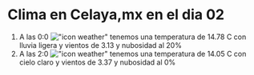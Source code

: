 # Clima en Celaya,mx en el dia 02

1. A las 0:0 !["icon weather"](http://openweathermap.org/img/w/10n.png) tenemos una temperatura de 14.78 C con lluvia ligera y  vientos de 3.13 y nubosidad al 20%
1. A las 2:0 !["icon weather"](http://openweathermap.org/img/w/01n.png) tenemos una temperatura de 14.05 C con cielo claro y  vientos de 3.37 y nubosidad al 0%

